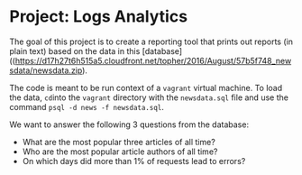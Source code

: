 Project: Logs Analytics
=============

The goal of this project is to create a reporting tool that prints out reports (in plain text) based on the data in this [database]((https://d17h27t6h515a5.cloudfront.net/topher/2016/August/57b5f748_newsdata/newsdata.zip).

The code is meant to be run context of a ```vagrant``` virtual machine. To load the data, ```cd```into the ```vagrant``` directory with the ```newsdata.sql``` file and use the command ```psql -d news -f newsdata.sql```.

We want to answer the following 3 questions from the database:
- What are the most popular three articles of all time?
- Who are the most popular article authors of all time?
- On which days did more than 1% of requests lead to errors?
